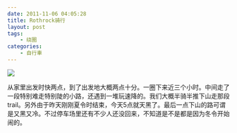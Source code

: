 ```yaml
---
date: 2011-11-06 04:05:28
title: Rothrock骑行
layout: post
tags:
    - 绕圈
categories:
    - 自行車
---
```

![](http://pic.ztpala.com/wp-content/uploads/2011/11/IMG_3329.jpeg)

从家里出发时快两点，到了出发地大概两点十分。一圈下来近三个小时。中间走了一段特别难走特别陡的小路，还遇到一堆玩速降的。我们大概半骑半推下山走那段trail。另外由于昨天刚刚夏令时结束，今天5点就天黑了。最后一点下山的路可谓是又黑又冷。不过停车场里还有不少人还没回来，不知道是不是都是因为冬令开始闹的。
